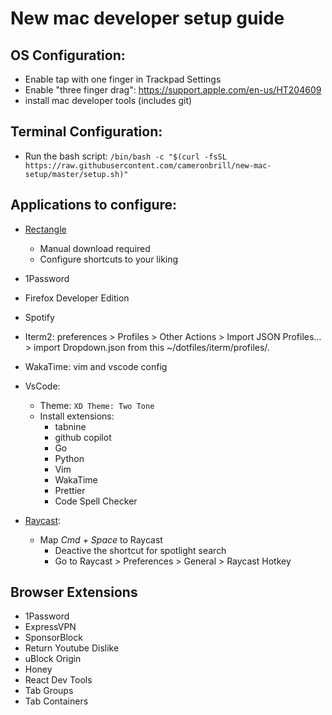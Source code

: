 # New mac developer setup guide

## OS Configuration:

- Enable tap with one finger in Trackpad Settings
- Enable "three finger drag": https://support.apple.com/en-us/HT204609
- install mac developer tools (includes git)

## Terminal Configuration:

- Run the bash script: `/bin/bash -c "$(curl -fsSL https://raw.githubusercontent.com/cameronbrill/new-mac-setup/master/setup.sh)"`

## Applications to configure:

- [Rectangle](https://rectangleapp.com/)

  - Manual download required
  - Configure shortcuts to your liking

- 1Password

- Firefox Developer Edition

- Spotify

- Iterm2: preferences > Profiles > Other Actions > Import JSON Profiles... > import Dropdown.json from this ~/dotfiles/iterm/profiles/.

- WakaTime: vim and vscode config

- VsCode:

  - Theme: `XD Theme: Two Tone`
  - Install extensions:
    - tabnine
    - github copilot
    - Go
    - Python
    - Vim
    - WakaTime
    - Prettier
    - Code Spell Checker

- [Raycast](https://www.raycast.com/):
  - Map _Cmd + Space_ to Raycast
    - Deactive the shortcut for spotlight search
    - Go to Raycast > Preferences > General > Raycast Hotkey

## Browser Extensions

- 1Password
- ExpressVPN
- SponsorBlock
- Return Youtube Dislike
- uBlock Origin
- Honey
- React Dev Tools
- Tab Groups
- Tab Containers
